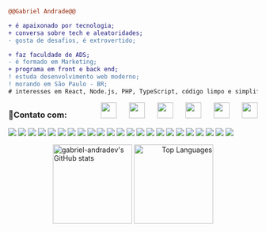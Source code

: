 ```diff
@@Gabriel Andrade@@

+ é apaixonado por tecnologia;
+ conversa sobre tech e aleatoridades;
- gosta de desafios, é extrovertido;

+ faz faculdade de ADS;
- é formado em Marketing;
+ programa em front e back end;
! estuda desenvolvimento web moderno;
! morando em São Paulo - BR;
# interesses em React, Node.js, PHP, TypeScript, código limpo e simplificado

```
  <a href="mailto:gandrade.dev@gmail.com" target="_blank" rel="noreferrer"><img  align="right" style="margin-left: 25px" src="https://raw.githubusercontent.com/maurodesouza/profile-readme-generator/master/src/assets/icons/social/gmail/default.svg" width="32" height="32"/>
  <a href="https://discord.com/users/gG#7472" target="_blank" rel="noreferrer"><img  align="right" style="margin-left: 25px" src="https://raw.githubusercontent.com/maurodesouza/profile-readme-generator/master/src/assets/icons/social/discord/default.svg" width="32" height="32"/></a>
  <a href="https://www.github.com/gabriel-andradev" target="_blank" rel="noreferrer"><img align="right" style="margin-left: 25px"  src="https://raw.githubusercontent.com/danielcranney/readme-generator/main/public/icons/socials/github-dark.svg" width="32" height="32"/></a> 
  <a href="http://www.instagram.com/gbrl.andrade/" target="_blank" rel="noreferrer"><img  align="right" style="margin-left: 25px" src="https://raw.githubusercontent.com/danielcranney/readme-generator/main/public/icons/socials/instagram.svg" width="32" height="32"/></a>
  <a href="https://www.twitch.tv/gueibruiel" target="_blank" rel="noreferrer"><img align="right" style="margin-left: 25px"  src="https://raw.githubusercontent.com/maurodesouza/profile-readme-generator/master/src/assets/icons/social/twitch/default.svg" width="32" height="32"/></a> 
  <a href="https://www.linkedin.com/in/gabriel-andradev/" target="_blank" rel="noreferrer"><img align="right" style="margin-left: 25px"  src="https://raw.githubusercontent.com/maurodesouza/profile-readme-generator/master/src/assets/icons/social/linkedin/default.svg" width="32" height="32"/></a> 
  
##
### 🔗Contato com:

<a href="https://discord.com/users/gG#7472" target="_blank" rel="noreferrer"><img src="https://img.shields.io/badge/JavaScript-F7DF1E?style=for-the-badge&logo=javascript&logoColor=black"/></a>
<a href="https://discord.com/users/gG#7472" target="_blank" rel="noreferrer"><img src="https://img.shields.io/badge/TypeScript-007ACC?style=for-the-badge&logo=typescript&logoColor=white"/></a>
<a href="https://discord.com/users/gG#7472" target="_blank" rel="noreferrer"><img src="https://img.shields.io/badge/React-20232A?style=for-the-badge&logo=react&logoColor=61DAFB"/></a>
<a href="https://discord.com/users/gG#7472" target="_blank" rel="noreferrer"><img src="https://img.shields.io/badge/Node.js-43853D?style=for-the-badge&logo=node.js&logoColor=white"/></a>
<a href="https://discord.com/users/gG#7472" target="_blank" rel="noreferrer"><img src="https://img.shields.io/badge/Express.js-404D59?style=for-the-badge"/></a>
<a href="https://discord.com/users/gG#7472" target="_blank" rel="noreferrer"><img src="https://img.shields.io/badge/PHP-777BB4?style=for-the-badge&logo=php&logoColor=white"/></a>
<a href="https://discord.com/users/gG#7472" target="_blank" rel="noreferrer"><img src="https://img.shields.io/badge/MySQL-00000F?style=for-the-badge&logo=mysql&logoColor=white"/></a>
<a href="https://discord.com/users/gG#7472" target="_blank" rel="noreferrer"><img src="https://img.shields.io/badge/Tailwind_CSS-38B2AC?style=for-the-badge&logo=tailwind-css&logoColor=white"/></a>
<a href="https://discord.com/users/gG#7472" target="_blank" rel="noreferrer"><img src="https://img.shields.io/badge/HTML5-E34F26?style=for-the-badge&logo=html5&logoColor=white"/></a>
<a href="https://discord.com/users/gG#7472" target="_blank" rel="noreferrer"><img src="https://img.shields.io/badge/CSS3-1572B6?style=for-the-badge&logo=css3&logoColor=white"/></a>
<a href="https://discord.com/users/gG#7472" target="_blank" rel="noreferrer"><img src="https://img.shields.io/badge/Bootstrap-563D7C?style=for-the-badge&logo=bootstrap&logoColor=white"/></a>
<a href="https://discord.com/users/gG#7472" target="_blank" rel="noreferrer"><img src="https://img.shields.io/badge/AngularJS-E23237?style=for-the-badge&logo=angularjs&logoColor=white"/></a>
<a href="https://discord.com/users/gG#7472" target="_blank" rel="noreferrer"><img src="https://img.shields.io/badge/SQLite-07405E?style=for-the-badge&logo=sqlite&logoColor=white"/></a>
<a href="https://discord.com/users/gG#7472" target="_blank" rel="noreferrer"><img src="https://img.shields.io/badge/Netlify-00C7B7?style=for-the-badge&logo=netlify&logoColor=white"/></a>
<a href="https://discord.com/users/gG#7472" target="_blank" rel="noreferrer"><img src="https://img.shields.io/badge/Heroku-430098?style=for-the-badge&logo=heroku&logoColor=white"/></a>
<a href="https://discord.com/users/gG#7472" target="_blank" rel="noreferrer"><img src="https://img.shields.io/badge/Vercel-000000?style=for-the-badge&logo=vercel&logoColor=white"/></a>
<a href="https://discord.com/users/gG#7472" target="_blank" rel="noreferrer"><img src="https://img.shields.io/badge/Twilio-F22F46?style=for-the-badge&logo=Twilio&logoColor=white"/></a>
<a href="https://discord.com/users/gG#7472" target="_blank" rel="noreferrer"><img src="https://img.shields.io/badge/eslint-3A33D1?style=for-the-badge&logo=eslint&logoColor=white"/></a>
<a href="https://discord.com/users/gG#7472" target="_blank" rel="noreferrer"><img src="https://img.shields.io/badge/prettier-1A2C34?style=for-the-badge&logo=prettier&logoColor=F7BA3E"/></a>
<a href="https://discord.com/users/gG#7472" target="_blank" rel="noreferrer"><img src="https://img.shields.io/badge/React_Native-20232A?style=for-the-badge&logo=react&logoColor=61DAFB"/></a>
<a href="https://discord.com/users/gG#7472" target="_blank" rel="noreferrer"><img src="https://img.shields.io/badge/Trello-0052CC?style=for-the-badge&logo=trello&logoColor=white"/></a>
<a href="https://discord.com/users/gG#7472" target="_blank" rel="noreferrer"><img src="https://img.shields.io/badge/Prisma-3982CE?style=for-the-badge&logo=Prisma&logoColor=white"/></a>
<a href="https://discord.com/users/gG#7472" target="_blank" rel="noreferrer"><img src="https://img.shields.io/badge/GIT-E44C30?style=for-the-badge&logo=git&logoColor=white"/></a>

<div align="center">
  <a href="http://www.github.com/gabriel-andradev"align="left"><img height="160em" src="https://github-readme-stats.vercel.app/api?username=gabriel-andradev&show_icons=true&hide=&count_private=true&title_color=ec4899&text_color=ffffff&icon_color=3382ed&bg_color=181824&hide_border=true&show_icons=true" alt="gabriel-andradev's GitHub stats"/></a>
  	<!-- <a href="http://www.github.com/gabriel-andradev"><img height="154em" src="https://github-readme-streak-stats.herokuapp.com/?user=gabriel-andradev&stroke=ffffff&background=181824&ring=ec4899&fire=ec4899&currStreakNum=ffffff&currStreakLabel=ec4899&sideNums=ffffff&sideLabels=ffffff&dates=ffffff&hide_border=true"/></a> -->
  	<!-- <a href="http://www.github.com/gabriel-andradev" align="left"><img height="157em" src="https://activity-graph.herokuapp.com/graph?username=gabriel-andradev&bg_color=181824&color=ffffff&line=3382ed&point=ffffff&area_color=181824&area=true&hide_border=true&custom_title=GitHub%20Commits%20Graph" alt="GitHub Commits Graph"/></a> -->
  <a href="https://github.com/gabriel-andradev" align="right"><img  height="160em" src="https://github-readme-stats.vercel.app/api/top-langs/?username=gabriel-andradev&layout=compact&langs_count=10&title_color=ec4899&text_color=ffffff&icon_color=3382ed&bg_color=181824&hide_border=true&locale=en&custom_title=Top%20%Languages" alt="Top Languages"/></a>
</div>
